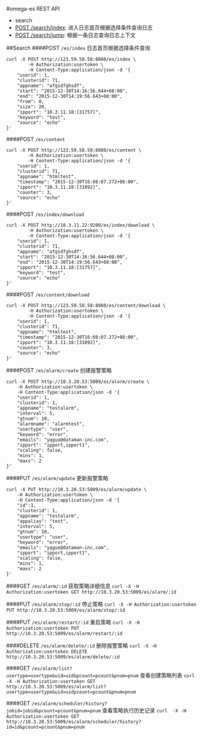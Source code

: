 #omega-es REST API
* search
 * [POST /search/index](#searchindex): 进入日志首页根据选择条件查询日志
 * [POST /search/jump](#searchjump): 根据一条日志查询日志上下文

##Search
####POST `/es/index`
日志首页根据选择条件查询
```shell
curl -X POST http://123.59.58.58:8080/es/index \
        -H Authorization:usertoken \
        -H Content-Type:application/json -d '{
    "userid": 1,
    "clusterid": 71,
    "appname": "afgsdfghsdf",
    "start": "2015-12-30T14:16:56.644+08:00",
    "end": "2015-12-30T14:19:56.643+08:00",
    "from": 0,
    "size": 20,
    "ipport": "10.3.11.18:[31757]",
    "keyword": "test",
    "source": "echo"
}'
```
####POST `/es/content`
```shell
curl -X POST http://123.59.58.58:8080/es/content \
        -H Authorization:usertoken \
        -H Content-Type:application/json -d '{
    "userid": 1,
    "clusterid": 71,
    "appname": "htmltest",
    "timestamp": "2015-12-30T16:08:07.272+08:00",
    "ipport": "10.3.11.18:[31092]",
    "counter": 3,
    "source": "echo"
}'
```
####POST `/es/index/download`
```shell
curl -X POST http://10.3.11.22:9200/es/index/download \
        -H Authorization:usertoken \
        -H Content-Type:application/json -d '{
    "userid": 1,
    "clusterid": 71,
    "appname": "afgsdfghsdf",
    "start": "2015-12-30T14:16:56.644+08:00",
    "end": "2015-12-30T14:19:56.643+08:00",
    "ipport": "10.3.11.18:[31757]",
    "keyword": "test",
    "source": "echo"
}'
```
####POST `/es/content/download`
```shell
curl -X POST http://123.59.58.58:8080/es/content/download \
        -H Authorization:usertoken \
        -H Content-Type:application/json -d '{
    "userid": 1,
    "clusterid": 71,
    "appname": "htmltest",
    "timestamp": "2015-12-30T16:08:07.272+08:00",
    "ipport": "10.3.11.18:[31092]",
    "counter": 3,
    "source": "echo"
}'
```

####POST `/es/alarm/create`
创建报警策略
```shell
curl -X POST http://10.3.20.53:5009/es/alarm/create \
	-H Authorization:usertoken \
	-H Content-Type:application/json -d '{
    "userid": 1,
    "clusterid": 1,
    "appname": "testalarm",
    "interval": 5,
    "gtnum": 10,
    "alarmname": "alarmtest",
    "usertype": "user",
    "keyword": "error",
    "emails": "yqguo@dataman-inc.com",
    "ipport": "ipport,ipport1",
    "scaling": false,
    "mins": 1,
    "maxs": 2
}'
```

####PUT `/es/alarm/update`
更新报警策略
```shell
curl -X PUT http://10.3.20.53:5009/es/alarm/update \
	-H Authorization:usertoken \
	-H Content-Type:application/json -d '{
    "id":1,
    "clusterid": 1,
    "appname": "testalarm",
    "appalias": "test",
    "interval": 5,
    "gtnum": 10,
    "usertype": "user",
    "keyword": "error",
    "emails": "yqguo@dataman-inc.com",
    "ipport": "ipport,ipport1",
    "scaling": false,
    "mins": 1,
    "maxs": 2
}'
```
####GET `/es/alarm/:id`
获取策略详细信息
`curl -X -H Authorization:usertoken GET http://10.3.20.53:5009/es/alarm/:id`

####PUT `/es/alarm/stop/:id`
停止策略
`curl -X -H Authorization:usertoken PUT http://10.3.20.53:5009/es/alarm/stop/:id`

####PUT `/es/alarm/restart/:id`
重启策略
`curl -X -H Authorization:usertoken PUT http://10.3.20.53:5009/es/alarm/restart/:id`

####DELETE `/es/alarm/delete/:id`
删除报警策略
`curl -X -H Authorization:usertoken DELETE http://10.3.20.53:5009/es/alarm/delete/:id`

####GET `/es/alarm/list?usertype=usertype&uid=uid&pcount=pcount&pnum=pnum`
查看创建策略列表
`curl -X -H Authorization:usertoken GET http://10.3.20.53:5009/es/alarm/list?usertype=usertype&uid=uidpcount=pcount&pnum=pnum`

####GET `/es/alarm/scheduler/history?jobid=jobid&pcount=pcount&pnum=pnum`
查看策略执行历史记录
`curl  -X -H Authorization:usertoken GET http://10.3.20.53:5009/es/alarm/scheduler/history?id=id&pcount=pcount&pnum=pnum`
